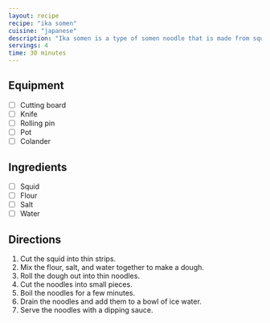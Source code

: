 ```yaml
---
layout: recipe
recipe: "ika somen"
cuisine: "japanese"
description: "Ika somen is a type of somen noodle that is made from squid."
servings: 4
time: 30 minutes
---
```


## Equipment
- [ ] Cutting board
- [ ] Knife
- [ ] Rolling pin
- [ ] Pot
- [ ] Colander

## Ingredients
- [ ] Squid
- [ ] Flour
- [ ] Salt
- [ ] Water

## Directions
1. Cut the squid into thin strips.
2. Mix the flour, salt, and water together to make a dough.
3. Roll the dough out into thin noodles.
4. Cut the noodles into small pieces.
5. Boil the noodles for a few minutes.
6. Drain the noodles and add them to a bowl of ice water.
7. Serve the noodles with a dipping sauce.
